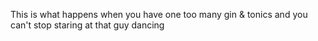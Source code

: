 This is what happens when you have one too many gin & tonics and you can't stop staring at that guy dancing
